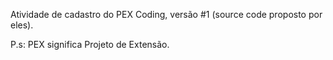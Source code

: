 
Atividade de cadastro do PEX Coding, versão #1 (source code proposto por eles).

P.s: PEX significa Projeto de Extensão.

